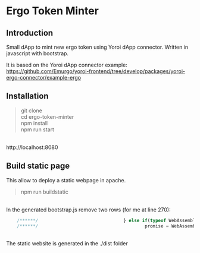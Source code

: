# Ergo Token Minter

## Introduction

Small dApp to mint new ergo token using Yoroi dApp connector.
Written in javascript with bootstrap.

It is based on the Yoroi dApp connector example: https://github.com/Emurgo/yoroi-frontend/tree/develop/packages/yoroi-ergo-connector/example-ergo

## Installation

> git clone <br/>
> cd ergo-token-minter <br/>
> npm install <br/>
> npm run start <br/>
<br/>
http://localhost:8080

## Build static page

This allow to deploy a static webpage in apache.

> npm run buildstatic

<br/>In the generated bootstrap.js remove two rows (for me at line 270):
```javascript
    /******/                                } else if(typeof WebAssembly.instantiateStreaming === 'function') {
    /******/                                        promise = WebAssembly.instantiateStreaming(req, importObject);
```
<br/>The static website is generated in the ./dist folder
